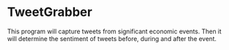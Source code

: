 # TweetGrabber
This program will capture tweets from significant economic events.  Then it will determine the sentiment of tweets before, during and after the event.
